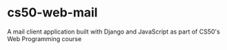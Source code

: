 # cs50-web-mail
A mail client application built with Django and JavaScript as part of CS50's Web Programming course
